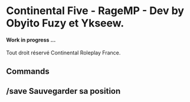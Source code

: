 <h1>Continental Five - RageMP - Dev by Obyito Fuzy et Ykseew.</h1>

<h4>Work in progress ...</h4>
Tout droit réservé Continental Roleplay France.

<h2>Commands<h2>
  /save Sauvegarder sa position
